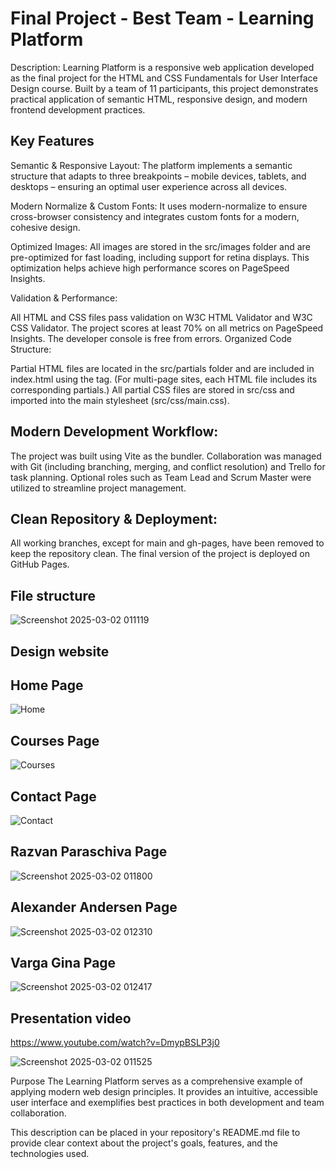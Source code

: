 # Final Project - Best Team - Learning Platform

Description:
Learning Platform is a responsive web application developed as the final project for the HTML and CSS Fundamentals for User Interface Design course. Built by a team of 11 participants, this project demonstrates practical application of semantic HTML, responsive design, and modern frontend development practices.

## Key Features
Semantic & Responsive Layout:
The platform implements a semantic structure that adapts to three breakpoints – mobile devices, tablets, and desktops – ensuring an optimal user experience across all devices.

Modern Normalize & Custom Fonts:
It uses modern-normalize to ensure cross-browser consistency and integrates custom fonts for a modern, cohesive design.

Optimized Images:
All images are stored in the src/images folder and are pre-optimized for fast loading, including support for retina displays. This optimization helps achieve high performance scores on PageSpeed Insights.

  Validation & Performance:

All HTML and CSS files pass validation on W3C HTML Validator and W3C CSS Validator.
The project scores at least 70% on all metrics on PageSpeed Insights.
The developer console is free from errors.
Organized Code Structure:

Partial HTML files are located in the src/partials folder and are included in index.html using the <load> tag. (For multi-page sites, each HTML file includes its corresponding partials.)
All partial CSS files are stored in src/css and imported into the main stylesheet (src/css/main.css).

## Modern Development Workflow:
The project was built using Vite as the bundler. Collaboration was managed with Git (including branching, merging, and conflict resolution) and Trello for task planning. Optional roles such as Team Lead and Scrum Master were utilized to streamline project management.

## Clean Repository & Deployment:
All working branches, except for main and gh-pages, have been removed to keep the repository clean. The final version of the project is deployed on GitHub Pages.

## File structure
![Screenshot 2025-03-02 011119](https://github.com/user-attachments/assets/7d790f57-a27c-4e6e-b6b8-7114a94307aa)


## Design website

## Home Page


![Home](https://github.com/user-attachments/assets/425dc6da-5060-4cee-964a-ca96760e268b)

## Courses Page



![Courses](https://github.com/user-attachments/assets/7fb9a1cb-e4be-4246-a31f-b7b69db7075f)

## Contact Page



![Contact](https://github.com/user-attachments/assets/dcfb1da6-3ab8-46d1-a8af-8e0378d978f1)

## Razvan Paraschiva Page



![Screenshot 2025-03-02 011800](https://github.com/user-attachments/assets/c65ec616-3fe1-49f9-9451-dd4b8a7597e9)

## Alexander Andersen Page

![Screenshot 2025-03-02 012310](https://github.com/user-attachments/assets/fe004c1e-a63c-4cb7-88c6-9ef1f638c342)


## Varga Gina Page

![Screenshot 2025-03-02 012417](https://github.com/user-attachments/assets/42309411-b312-4e31-a05a-bca5302461da)






## Presentation video

https://www.youtube.com/watch?v=DmypBSLP3j0

![Screenshot 2025-03-02 011525](https://github.com/user-attachments/assets/701b590a-9bf6-4ea7-ac35-1f1dfbe99b60)




Purpose
The Learning Platform serves as a comprehensive example of applying modern web design principles. It provides an intuitive, accessible user interface and exemplifies best practices in both development and team collaboration.

This description can be placed in your repository's README.md file to provide clear context about the project's goals, features, and the technologies used.
